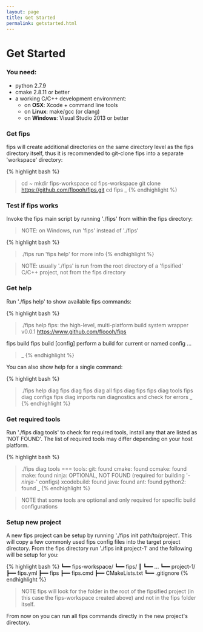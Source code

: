 ```yaml
---
layout: page
title: Get Started 
permalink: getstarted.html
---
```


# Get Started

### You need:

* python 2.7.9
* cmake 2.8.11 or better
* a working C/C++ development environment:
    * on **OSX**: Xcode + command line tools
    * on **Linux**: make/gcc (or clang)
    * on **Windows**: Visual Studio 2013 or better

### Get fips

fips will create additional directories on the same directory level as
the fips directory itself, thus it is recommended to git-clone fips into a separate
'workspace' directory:

{% highlight bash %}
> cd ~
> mkdir fips-workspace
> cd fips-workspace
> git clone https://github.com/floooh/fips.git
> cd fips
> _
{% endhighlight %}

### Test if fips works

Invoke the fips main script by running './fips' from within the fips directory:

> NOTE: on Windows, run 'fips' instead of './fips'

{% highlight bash %}
> ./fips
run 'fips help' for more info
{% endhighlight %}

> NOTE: usually './fips' is run from the root directory of a 'fipsified' C/C++
project, not from the fips directory

### Get help

Run './fips help' to show available fips commands:

{% highlight bash %}
> ./fips help
fips: the high-level, multi-platform build system wrapper
v0.0.1
https://www.github.com/floooh/fips

fips build
fips build [config]
   perform a build for current or named config
...
> _
{% endhighlight %}

You can also show help for a single command:

{% highlight bash %}
> ./fips help diag
fips diag
fips diag all
fips diag fips
fips diag tools
fips diag configs
fips diag imports
    run diagnostics and check for errors
> _
{% endhighlight %}


### Get required tools

Run './fips diag tools' to check for required tools, install any that are
listed as 'NOT FOUND'. The list of required tools may differ depending on 
your host platform.

{% highlight bash %}
> ./fips diag tools
=== tools:
git:	found
cmake:	found
ccmake:	found
make:	found
ninja:	OPTIONAL, NOT FOUND (required for building '*-ninja-*' configs)
xcodebuild:	found
java:	found
ant:	found
python2:	found
> _
{% endhighlight %}

> NOTE that some tools are optional and only required for specific 
build configurations

### Setup new project

A new fips project can be setup by running './fips init path/to/project'. This will copy a few commonly used fips config files into the target project directory. From the fips directory run './fips init project-1' and the following will be setup for you:

{% highlight bash %}
┗━━ fips-workspace/
    ┗━━ fips/
    ┃   ┗━━ ...
    ┗━━ project-1/
        ┣━━ fips.yml 
        ┣━━ fips 
        ┣━━ fips.cmd 
        ┣━━ CMakeLists.txt 
        ┗━━ .gitignore
{% endhighlight %}

> NOTE fips will look for the folder in the root of the fipsified project (in this case the fips-workspace created above) and not in the fips folder itself. 

From now on you can run all fips commands directly in the new project's directory.
